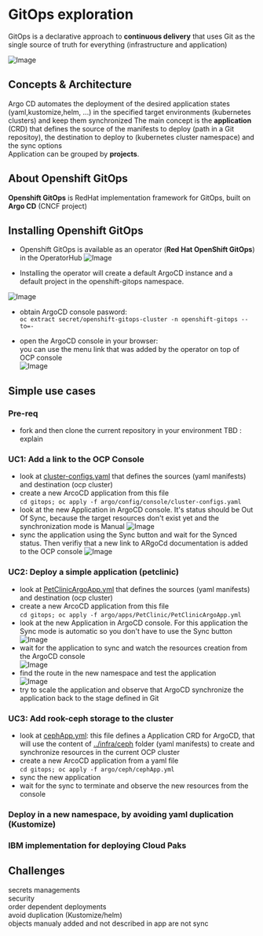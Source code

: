 # GitOps exploration
GitOps is a declarative approach to **continuous delivery** that uses Git as the single source of truth for everything (infrastructure and application)

![Image](./images/DeliveryModel.png)

## Concepts & Architecture
Argo CD automates the deployment of the desired application states (yaml,kustomize,helm, ...) in the specified target environments (kubernetes clusters) and keep them synchronized 
The main concept is the **application** (CRD) that defines the source of the manifests to deploy (path in a Git repositoy), the destination to deploy to (kubernetes cluster namespace) and the sync options\
Application can be grouped by **projects**.

## About Openshift GitOps
**Openshift GitOps** is RedHat implementation framework for GitOps, built on **Argo CD** (CNCF project)


## Installing Openshift GitOps
- Openshift GitOps is available as an operator (**Red Hat OpenShift GitOps**) in the OperatorHub
![Image](./images/Operator.jpg)

- Installing the operator will create a default ArgoCD instance and a default project in the openshift-gitops namespace.

![Image](./images/init.jpg)
- obtain ArgoCD console pasword:\
`oc extract secret/openshift-gitops-cluster -n openshift-gitops --to=-`

- open the ArgoCD console in your browser:\
you can use the menu link that was added by the operator on top of OCP console\
![Image](./images/ArgoCDlink.jpg)

## Simple use cases

### Pre-req
- fork and then clone the current repository in your environment
TBD : explain 

### UC1: Add a link to the OCP Console
- look at  [cluster-configs.yaml](./argo/config/console/cluster-configs.yaml) that defines the sources (yaml manifests) and destination (ocp cluster)
- create a new ArcoCD application from this file\
`cd gitops; oc apply -f argo/config/console/cluster-configs.yaml`
- look at the new Application in ArgoCD console. It's status should be Out Of Sync, because the target resources don't exist yet and the synchronization mode is Manual
![Image](./images/ConsoleApp.jpg)
- sync the application using the Sync button and wait for the Synced status. Then verifiy that a new link to ARgoCd documentation is added to the OCP console
![Image](./images/ConsoleLink.jpg)


### UC2: Deploy a simple application (petclinic)
- look at  [PetClinicArgoApp.yml](./argo/apps/PetClinic/PetClinicArgoApp.yml) that defines the sources (yaml manifests) and destination (ocp cluster)
- create a new ArcoCD application from this file\
`cd gitops; oc apply -f argo/apps/PetClinic/PetClinicArgoApp.yml`
- look at the new Application in ArgoCD console. For this application the Sync mode is automatic so you don't have to use the Sync button
![Image](./images/petclinic-outofsync.jpg)
- wait for the application to sync and watch the resources creation from the ArgoCD console\
![Image](./images/petclinic-sync.jpg)
- find the route in the new namespace and test the application\
![Image](./images/petclinic.jpg)
- try to scale the application and observe that ArgoCD synchronize the application back to the stage defined in Git

### UC3: Add rook-ceph storage to the cluster
- look at [cephApp.yml](./argo/config/ceph/cephApp.yml): this file defines a Application CRD for ArgoCD, that will use the content of  [../infra/ceph](./infra/ceph) folder (yaml manifests) to create and synchronize resources in the current OCP cluster
- create a new ArcoCD application from a yaml file\
`cd gitops; oc apply -f argo/ceph/cephApp.yml`
- sync the new application
- wait for the sync to terminate and observe the new resources from the console

### Deploy in a new namespace, by avoiding yaml duplication (Kustomize)

### IBM implementation for deploying Cloud Paks

## Challenges
secrets managements\
security\
order dependent deployments\
avoid duplication (Kustomize/helm)\
objects manualy added and not described in app are not sync
